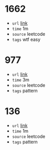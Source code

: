 # 1662
- `url` [link](https://leetcode.com/problems/check-if-two-string-arrays-are-equivalent/description/?envType=daily-question&envId=2023-12-01)
- `time` 1m
- `source` leetcode
- `tags` wtf easy
# 977
- `url` [link](https://leetcode.com/problems/squares-of-a-sorted-array/description/)
- `time` 3m
- `source` leetcode
- `tags` pattern
# 136
- `url` [link](https://leetcode.com/problems/single-number/description/)
- `time` 1m
- `source` leetcode
- `tags` pattern